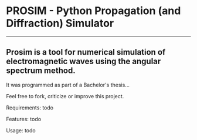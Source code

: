 # PROSIM - Python Propagation (and Diffraction) Simulator
---
Prosim is a tool for numerical simulation of electromagnetic waves using the angular spectrum method.
---

It was programmed as part of a Bachelor's thesis...

Feel free to fork, criticize or improve this project.

Requirements: todo


Features: todo


Usage: todo





